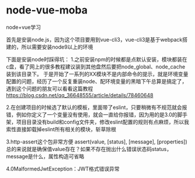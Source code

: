 # node-vue-moba
node+vue学习


首先是安装node.js，因为这个项目要用到vue-cli3，vue-cli3是基于webpack搭建的，所以需要安装node9以上的环境

下面是安装node时踩得坑：
1.之前安装npm的时候都是点默认安装，模块都装在c盘，看了网上的很多教程建议装到其他盘然后要把node_global、node_cache装到该目录下。
于是开始了一系列的XX模块不是内部命令的提示，就是环境变量配置的问题，经历了一个反复重装node、配环境变量的黑暗下午总算是搞定了，遇到这个问题的朋友可以看看这篇教程 https://blog.csdn.net/qq_36648555/article/details/78460648

2.在创建项目的时候选了默认的模板，里面带了eslint，只要稍微有不规范就会报错，例如你定义了一个变量没有使用，就会一直给你报错，因为用的是3.0的脚手架，项目目录没有build和config文件夹，修改eslint配置的规则有点麻烦，所以我索性直接卸载掉eslint所有相关的模块，斩草除根

3.http-assert这个包非常方便
assert(value, [status], [message], [properties]) 总的来说就是确保值value存在？如果不存在抛出什么错误状态码status，message是什么，属性构造可省略

4.0MalformedJwtException：JWT格式错误异常
